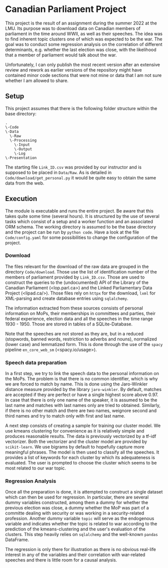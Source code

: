 # Canadian Parliament Project

This project is the result of an assignment during the summer 2022 at the LMU.
Its purpose was to download data on Canadian members of parliament in the time
around WWII, as well as their speeches. The idea was to find inherent topic 
clusters one of which was expected to be the war. The goal was to conduct some
regression analysis on the correlation of different determinants, e.g. whether
the last election was close, with the likelihood that a member of parliament 
would talk about the war. 

Unfortunately, I can only publish the most recent version after an extensive 
review and rework as earlier versions of the repository might have contained 
minor code sections that were not mine or data that I am not sure whether I am 
allowed to share.

## Setup

This project assumes that there is the following folder structure within the 
base directory:

```
.
\-Code
\-Data
  \-Raw
  \-Processing
    \-Input
    \-Output
    \-Log
\-Presentation
```

The starting file `Link_ID.csv` was provided by our instructor and is supposed 
to be placed in `Data/Raw`. As is detailed in `Code/download/get_personal.py` 
it would be quite easy to obtain the same data from the web.  


## Execution

The module is executable and runs the entire project. Be aware that this takes 
quite some time (several hours). It is structured by the use of several tasks
which consist of a setup and a worker function and an associated ORM schema.
The working directory is assumed to be the base directory and the project can
be run by `python code`. Have a look at the file `Code/config.yaml` for some
possibilities to change the configuration of the project. 

### Download

The files relevant for the download of the raw data are grouped in the 
directory `Code/download`. Those use the list of identification number of the 
members of parliament provided by `Link_ID.csv`. Those are used to construct 
the queries to the (undocumented) API of the Library of the Canadian 
Parliament (<lop.parl.ca>) and the Linked Parliamentary Data Project 
(<lipad.ca/>). Those files rely on `httpx` for the download, `lxml` for 
XML-parsing and create database entries using `sqlalchemy`. 

The information extracted from these sources consists of personal information 
on MoPs, their memberships in committees and parties, their federal experience,
election data and all the speeches in the time range 1930 - 1950. Those are 
stored in tables of a SQLite-Database.

Note that the speeches are not stored as they are, but in a reduced 
(stopwords, banned words, restriction to adverbs and nouns), normalized (lower 
case) and lemmatized form. This is done through the use of the `spacy` 
pipeline `en_core_web_sm` (<spacy.io/usage>). 


### Speech data preparation
  
In a first step, we try to link the speech data to the personal information on 
the MoPs. The problem is that there is no common identifier, which is why we 
are forced to match by name. This is done using the Jaro-Winkler distance 
measure provided by the library `jaro-winkler`. By default, matches are 
accepted if they are perfect or have a single highest score above 0.97. In 
case that there is only one name of the speaker, it is assumed to be the last 
name and matches with last names only are tried to obtained. Similarly, if 
there is no other match and there are two names, weignore second and third 
names and try to match only with first and last name.

A next step consists of creating a sample for training our cluster model. We 
use kmeans clustering for convenience as it is relatively simple and produces 
reasonable results. The data is previously vectorized by a tf-idf vectorizer. 
Both the vectorizer and the cluster model are provided by `scikit-learn`. We 
use bigrams by default to hopefully capture more meaningful phrases. The model
is then used to classify all the speeches. It provides a list of keywords for
each cluster by which its adequateness is evaluated. The user is prompted to 
choose the cluster which seems to be most related to our war topic. 


### Regression Analysis

Once all the preparation is done, it is attempted to construct a single dataset
which can then be used for regression. In particular, there are several dummy 
variables constructed, among them a dummy for whether the previous election was
close, a dummy whether the MoP was part of a committe dealing with security or 
was working in a security-related profession. Another dummy variable `topic` 
will serve as the endogenous variable and indicates whether the topic is 
related to war according to the prediction of the kmeans-clustering and the
user's evaluation of the clusters. This step heavily relies on `sqlalchemy` and
the well-known `pandas` DataFrame. 

The regression is only there for illustration as there is no obvious real-life 
interest in any of the variables and their correlation with war-related 
speeches and there is little room for a causal analysis. 